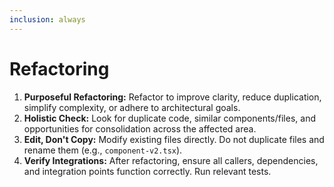 ```yaml
---
inclusion: always
---
```


# Refactoring

1. **Purposeful Refactoring:** Refactor to improve clarity, reduce duplication, simplify complexity, or adhere to architectural goals.
2. **Holistic Check:** Look for duplicate code, similar components/files, and opportunities for consolidation across the affected area.
3. **Edit, Don't Copy:** Modify existing files directly. Do not duplicate files and rename them (e.g., `component-v2.tsx`).
4. **Verify Integrations:** After refactoring, ensure all callers, dependencies, and integration points function correctly. Run relevant tests.
